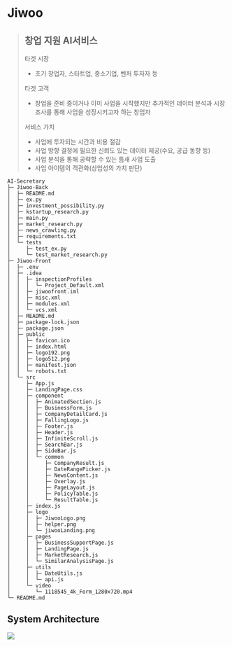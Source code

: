 # Jiwoo
> ## 창업 지원 AI서비스
> 타겟 시장
> - 초기 창업자, 스타트업, 중소기업, 벤처 투자자 등<br>
> 
> 타겟 고객 
> - 창업을 준비 중이거나 이미 사업을 시작했지만 추가적인 데이터 분석과 시장 조사를 통해 사업을 성장시키고자 하는 창업자
> 
> 서비스 가치
> - 사업에 투자되는 시간과 비용 절감
> - 사업 방향 결정에 필요한 신뢰도 있는 데이터 제공(수요, 공급 동향 등)
> - 사업 분석을 통해 공략할 수 있는 틈새 사업 도출
> - 사업 아이템의 객관화(상업성의 가치 판단) 


```
AI-Secretary
├─ Jiwoo-Back
│  ├─ README.md
│  ├─ ex.py
│  ├─ investment_possibility.py
│  ├─ kstartup_research.py
│  ├─ main.py
│  ├─ market_research.py
│  ├─ news_crawling.py
│  ├─ requirements.txt
│  └─ tests
│     ├─ test_ex.py
│     └─ test_market_research.py
├─ Jiwoo-Front
│  ├─ .env
│  ├─ .idea
│  │  ├─ inspectionProfiles
│  │  │  └─ Project_Default.xml
│  │  ├─ jiwoofront.iml
│  │  ├─ misc.xml
│  │  ├─ modules.xml
│  │  └─ vcs.xml
│  ├─ README.md
│  ├─ package-lock.json
│  ├─ package.json
│  ├─ public
│  │  ├─ favicon.ico
│  │  ├─ index.html
│  │  ├─ logo192.png
│  │  ├─ logo512.png
│  │  ├─ manifest.json
│  │  └─ robots.txt
│  └─ src
│     ├─ App.js
│     ├─ LandingPage.css
│     ├─ component
│     │  ├─ AnimatedSection.js
│     │  ├─ BusinessForm.js
│     │  ├─ CompanyDetailCard.js
│     │  ├─ FallingLogo.js
│     │  ├─ Footer.js
│     │  ├─ Header.js
│     │  ├─ InfiniteScroll.js
│     │  ├─ SearchBar.js
│     │  ├─ SideBar.js
│     │  └─ common
│     │     ├─ CompanyResult.js
│     │     ├─ DateRangePicker.js
│     │     ├─ NewsContent.js
│     │     ├─ Overlay.js
│     │     ├─ PageLayout.js
│     │     ├─ PolicyTable.js
│     │     └─ ResultTable.js
│     ├─ index.js
│     ├─ logo
│     │  ├─ JiwooLogo.png
│     │  ├─ helper.png
│     │  └─ jiwooLanding.png
│     ├─ pages
│     │  ├─ BusinessSupportPage.js
│     │  ├─ LandingPage.js
│     │  ├─ MarketResearch.js
│     │  └─ SimilarAnalysisPage.js
│     ├─ utils
│     │  ├─ DateUtils.js
│     │  └─ api.js
│     └─ video
│        └─ 1118545_4k_Form_1280x720.mp4
└─ README.md

```

## System Architecture

<img src="https://github.com/AI-X-Jiwoo/AI-Secretary/blob/main/docs/Jiwoo.png">